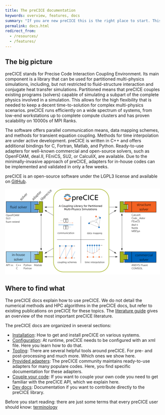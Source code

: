 ```yaml
---
title: The preCICE documentation
keywords: overview, features, docs
summary: "If you are new preCICE this is the right place to start. This page gives an overview of the complete preCICE docs including building, configuration, literature, the API, any many more."
permalink: docs.html
redirect_from:
  - /resources/
  - /features/
---
```


## The big picture

preCICE stands for Precise Code Interaction Coupling Environment. Its main component is a library that can be used for partitioned multi-physics simulations, including, but not restricted to fluid-structure interaction and conjugate heat transfer simulations. Partitioned means that preCICE couples existing programs (solvers) capable of simulating a subpart of the complete physics involved in a simulation. This allows for the high flexibility that is needed to keep a decent time-to-solution for complex multi-physics scenarios. preCICE runs efficiently on a wide spectrum of systems, from low-end workstations up to complete compute clusters and has proven scalability on 10000s of MPI Ranks.

The software offers parallel communication means, data mapping schemes, and methods for transient equation coupling. Methods for time interpolation are under active development. preCICE is written in C++ and offers additional bindings for C, Fortran, Matlab, and Python. Ready-to-use adapters for well-known commercial and open-source solvers, such as OpenFOAM, deal.II, FEniCS, SU2, or CalculiX, are available. Due to the minimally-invasive approach of preCICE, adapters for in-house codes can be implemented and validated in only a few weeks.


preCICE is an open-source software under the LGPL3 license and available on [GitHub](https://github.com/precice/precice).


![Big-picture overview of preCICE](images/precice_overview.png)

## Where to find what

The preCICE docs explain how to use preCICE. We do not detail the numerical methods and HPC algorithms in the preCICE docs, but refer to existing publications on preCICE for these topics. The [literature guide](fundamentals-literature-guide.html) gives an overview of the most important preCICE literature. 

The preCICE docs are organized in several sections:

* [Installation](installation-overview.html): How to get and install preCICE on various systems.
* [Configuration](configuration-overview.html): At runtime, preCICE needs to be configured with an xml file. Here you learn how to do that.
* [Tooling](tooling-overview.html): There are several helpful tools around preCICE. For pre- and post-processing and much more. Which ones we show here.
* [Provided adapters](adapters-overview.html): The preCICE community maintains ready-to-use adapters for many populare codes. Here, you find specific documentation for these adapters.
* [Couple your code](couple-your-code-overview.html): If you want to couple your own code you need to get familiar with the preCICE API, which we explain here.
* [Dev docs](dev-docs-overview.html): Documentation if you want to contribute directly to the preCICE library.

Before you start reading: there are just some terms that every preCICE user should know: [terminology](fundamentals-terminology.html)


